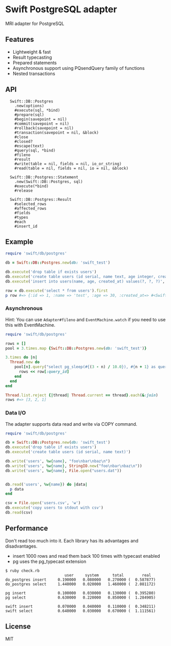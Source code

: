 # Swift PostgreSQL adapter

MRI adapter for PostgreSQL

## Features

* Lightweight & fast
* Result typecasting
* Prepared statements
* Asynchronous support using PQsendQuery family of functions
* Nested transactions

## API

```
  Swift::DB::Postgres
    .new(options)
    #execute(sql, *bind)
    #prepare(sql)
    #begin(savepoint = nil)
    #commit(savepoint = nil)
    #rollback(savepoint = nil)
    #transaction(savepoint = nil, &block)
    #close
    #closed?
    #escape(text)
    #query(sql, *bind)
    #fileno
    #result
    #write(table = nil, fields = nil, io_or_string)
    #read(table = nil, fields = nil, io = nil, &block)

  Swift::DB::Postgres::Statement
    .new(Swift::DB::Postgres, sql)
    #execute(*bind)
    #release

  Swift::DB::Postgres::Result
    #selected_rows
    #affected_rows
    #fields
    #types
    #each
    #insert_id
```

## Example

```ruby
require 'swift/db/postgres'

db = Swift::DB::Postgres.new(db: 'swift_test')

db.execute('drop table if exists users')
db.execute('create table users (id serial, name text, age integer, created_at timestamp)')
db.execute('insert into users(name, age, created_at) values(?, ?, ?)', 'test', 30, Time.now.utc)

row = db.execute('select * from users').first
p row #=> {:id => 1, :name => 'test', :age => 30, :created_at=> #<Swift::DateTime>}
```

### Asynchronous

Hint: You can use `Adapter#fileno` and `EventMachine.watch` if you need to use this with EventMachine.

```ruby
require 'swift/db/postgres'

rows = []
pool = 3.times.map {Swift::DB::Postgres.new(db: 'swift_test')}

3.times do |n|
  Thread.new do
    pool[n].query("select pg_sleep(#{(3 - n) / 10.0}), #{n + 1} as query_id") do |row|
      rows << row[:query_id]
    end
  end
end

Thread.list.reject {|thread| Thread.current == thread}.each(&:join)
rows #=> [3, 2, 1]
```

### Data I/O

The adapter supports data read and write via COPY command.

```ruby
require 'swift/db/postgres'

db = Swift::DB::Postgres.new(db: 'swift_test')
db.execute('drop table if exists users')
db.execute('create table users (id serial, name text)')

db.write('users', %w{name}, "foo\nbar\nbaz\n")
db.write('users', %w{name}, StringIO.new("foo\nbar\nbaz\n"))
db.write('users', %w{name}, File.open("users.dat"))


db.read('users', %w{name}) do |data|
  p data
end

csv = File.open('users.csv', 'w')
db.execute('copy users to stdout with csv')
db.read(csv)
```

## Performance

Don't read too much into it. Each library has its advantages and disadvantages.

* insert 1000 rows and read them back 100 times with typecast enabled
* pg uses the pg_typecast extension

```
$ ruby check.rb
                          user     system      total        real
do_postgres insert     0.190000   0.080000   0.270000 (  0.587877)
do_postgres select     1.440000   0.020000   1.460000 (  2.081172)

pg insert              0.100000   0.030000   0.130000 (  0.395280)
pg select              0.630000   0.220000   0.850000 (  1.284905)

swift insert           0.070000   0.040000   0.110000 (  0.348211)
swift select           0.640000   0.030000   0.670000 (  1.111561)
```

## License

MIT
